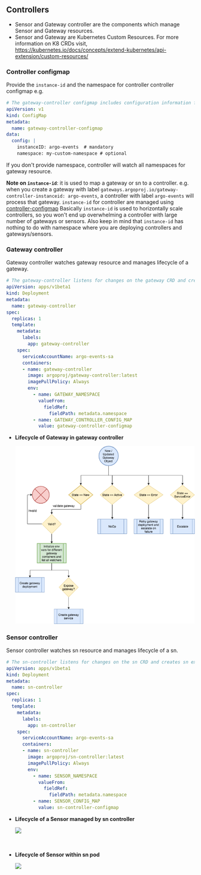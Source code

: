 ## Controllers

* Sensor and Gateway controller are the components which manage Sensor and Gateway resources. 
* Sensor and Gateway are Kubernetes Custom Resources. For more information on K8 CRDs visit, https://kubernetes.io/docs/concepts/extend-kubernetes/api-extension/custom-resources/


### Controller configmap
Provide the `instance-id` and the namespace for controller
controller configmap
e.g. 
```yaml
# The gateway-controller configmap includes configuration information for the gateway-controller
apiVersion: v1
kind: ConfigMap
metadata:
  name: gateway-controller-configmap
data:
  config: |
    instanceID: argo-events  # mandatory
    namespace: my-custom-namespace # optional
```

If you don't provide namespace, controller will watch all namespaces for gateway resource. 

<b>Note on `instance-id`</b>: it is used to map a gateway or sn to a controller. 
e.g. when you create a gateway with label `gateways.argoproj.io/gateway-controller-instanceid: argo-events`, a
 controller with label `argo-events` will process that gateway. `instance-id` for controller are managed using [controller-configmap](https://raw.githubusercontent.com/argoproj/argo-events/master/hack/k8s/manifests/gateway-controller-configmap.yaml)
Basically `instance-id` is used to horizontally scale controllers, so you won't end up overwhelming a controller with large
 number of gateways or sensors. Also keep in mind that `instance-id` has nothing to do with namespace where you are
 deploying controllers and gateways/sensors.


### Gateway controller
Gateway controller watches gateway resource and manages lifecycle of a gateway.
```yaml
# The gateway-controller listens for changes on the gateway CRD and creates gateway
apiVersion: apps/v1beta1
kind: Deployment
metadata:
  name: gateway-controller
spec:
  replicas: 1
  template:
    metadata:
      labels:
        app: gateway-controller
    spec:
      serviceAccountName: argo-events-sa
      containers:
      - name: gateway-controller
        image: argoproj/gateway-controller:latest
        imagePullPolicy: Always
        env:
          - name: GATEWAY_NAMESPACE
            valueFrom:
              fieldRef:
                fieldPath: metadata.namespace
          - name: GATEWAY_CONTROLLER_CONFIG_MAP
            value: gateway-controller-configmap
```

* <b>Lifecycle of Gateway in gateway controller</b>
  
  ![](gateway-controller-fsm.png)

### Sensor controller
Sensor controller watches sn resource and manages lifecycle of a sn.
```yaml
# The sn-controller listens for changes on the sn CRD and creates sn executor jobs
apiVersion: apps/v1beta1
kind: Deployment
metadata:
  name: sn-controller
spec:
  replicas: 1
  template:
    metadata:
      labels:
        app: sn-controller
    spec:
      serviceAccountName: argo-events-sa
      containers:
      - name: sn-controller
        image: argoproj/sn-controller:latest
        imagePullPolicy: Always
        env:
          - name: SENSOR_NAMESPACE
            valueFrom:
              fieldRef:
                fieldPath: metadata.namespace
          - name: SENSOR_CONFIG_MAP
            value: sn-controller-configmap
```

* <b>Lifecycle of a Sensor managed by sn controller</b>

   ![](sn-fsm.png) 
 
 <br/>
 
* <b>Lifecycle of  Sensor within sn pod</b>
   
   ![](sn-pod-fsm.png)
   
